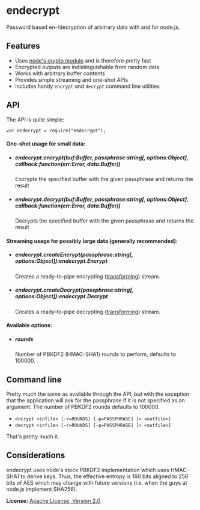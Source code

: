 endecrypt
=========
Password based en-/decryption of arbitrary data with and for node.js.

Features
--------
* Uses [node's crypto module](http://nodejs.org/api/crypto.html) and is therefore pretty fast
* Encrypted outputs are indistinguishable from random data
* Works with arbitrary buffer contents
* Provides simple streaming and one-shot APIs
* Includes handy `encrypt` and `decrypt` command line utilities

API
---
The API is quite simple:

`var endecrypt = require("endecrypt");`

#### One-shot usage for small data:

* ##### endecrypt.encrypt(buf:Buffer, passphrase:string[, options:Object], callback:function(err:Error, data:Buffer))  
  Encrypts the specified buffer with the given passphrase and returns the result
  
* ##### endecrypt.decrypt(buf:Buffer, passphrase:string[, options:Object], callback:function(err:Error, data:Buffer))  
  Decrypts the specified buffer with the given passphrase and returns the result
    
#### Streaming usage for possibly large data (generally recommended):

* ##### endecrypt.createEncrypt(passphrase:string[, options:Object]):endecrypt.Encrypt  
  Creates a ready-to-pipe encrypting ([transforming](http://nodejs.org/api/stream.html#stream_class_stream_transform_1)) stream.
  
* ##### endecrypt.createDecrypt(passphrase:string[, options:Object]):endecrypt.Decrypt  
  Creates a ready-to-pipe decrypting ([transforming](http://nodejs.org/api/stream.html#stream_class_stream_transform_1)) stream.
  
#### Available options:  
* ##### rounds      
  Number of PBKDF2 (HMAC-SHA1) rounds to perform, defaults to 100000.
    
Command line
------------
Pretty much the same as available through the API, but with the exception that the application will ask for the
passphrase if it is not specified as an argument. The number of PBKDF2 rounds defaults to 100000.

* `encrypt <infile> [-r=ROUNDS] [-p=PASSPHRASE] [> <outfile>]`
* `decrypt <infile> [-r=ROUNDS] [-p=PASSPHRASE] [> <outfile>]`

That's pretty much it.

Considerations
--------------
endecrypt uses node's stock PBKDF2 implementation which uses HMAC-SHA1 to derive keys. Thus, the effective entropy is
160 bits aligned to 256 bits of AES which may change with future versions (i.e. when the guys at node.js implement
SHA256).

**License:** [Apache License, Version 2.0](http://opensource.org/licenses/Apache-2.0)
